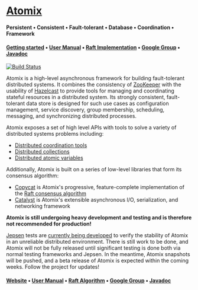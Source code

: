 [Atomix][Website]
=======

**Persistent • Consistent • Fault-tolerant • Database • Coordination • Framework**

#### [Getting started][Getting started] • [User Manual][User manual] • [Raft Implementation][Copycat] • [Google Group][Google group] • [Javadoc][Javadoc]

[![Build Status](https://travis-ci.org/atomix/atomix.png)](https://travis-ci.org/atomix/atomix)

Atomix is a high-level asynchronous framework for building fault-tolerant distributed systems. It combines the consistency of
[ZooKeeper](https://zookeeper.apache.org/) with the usability of [Hazelcast](http://hazelcast.org/) to provide tools for managing
and coordinating stateful resources in a distributed system. Its strongly consistent, fault-tolerant data store is designed for
such use cases as configuration management, service discovery, group membership, scheduling, messaging, and synchronizing distributed
processes.

Atomix exposes a set of high level APIs with tools to solve a variety of distributed systems problems including:
* [Distributed coordination tools](http://atomix.io/user-manual/distributed-resources/#distributed-coordination)
* [Distributed collections](http://atomix.io/user-manual/distributed-resources/#distributed-collections)
* [Distributed atomic variables](http://atomix.io/user-manual/distributed-resources/#distributed-atomic-variables)

Additionally, Atomix is built on a series of low-level libraries that form its consensus algorithm:
* [Copycat][Copycat] is Atomix's progressive, feature-complete implementation of the [Raft consensus algorithm][Raft]
* [Catalyst][Catalyst] is Atomix's extensible asynchronous I/O, serialization, and networking framework

**Atomix is still undergoing heavy development and testing and is therefore not recommended for production!**

[Jepsen](https://github.com/aphyr/jepsen) tests are [currently being developed](http://github.com/jhalterman/atomix-jepsen)
to verify the stability of Atomix in an unreliable distributed environment. There is still work to be done, and Atomix
will not be fully released until significant testing is done both via normal testing frameworks and Jepsen. In the meantime,
Atomix snapshots will be pushed, and a beta release of Atomix is expected within the coming weeks. Follow the project for
updates!

#### [Website][Website] • [User Manual][User manual] • [Raft Algorithm][Copycat] • [Google Group][Google group] • [Javadoc][Javadoc]

[Website]: http://atomix.github.io/
[Getting started]: http://atomix.io/getting-started/
[User manual]: http://atomix.io/user-manual/
[Google group]: https://groups.google.com/forum/#!forum/copycat
[Javadoc]: http://atomix.io/atomix/api/latest/
[Raft]: https://raft.github.io/
[Copycat]: http://github.com/atomix/copycat
[Catalyst]: http://github.com/atomix/catalyst
